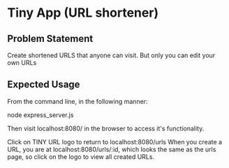 # Tiny App (URL shortener)
 
## Problem Statement

Create shortened URLS that anyone can visit. But only you can edit your own URLs
 
## Expected Usage
From the command line, in the following manner:

node express_server.js

Then visit localhost:8080/ in the browser to access it's functionality.

Click on TINY URL logo to return to localhost:8080/urls
When you create a URL, you are at localhost:8080/urls/:id, which looks the same as the urls page, so click on the logo to view all created URLs.
